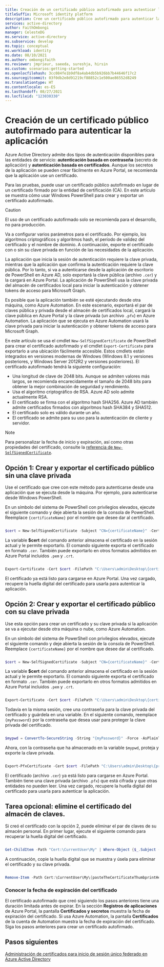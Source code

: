 ```yaml
---
title: Creación de un certificado público autofirmado para autenticar la aplicación | Azure
titleSuffix: Microsoft identity platform
description: Cree un certificado público autofirmado para autenticar la aplicación.
services: active-directory
author: FaithOmbongi
manager: CelesteDG
ms.service: active-directory
ms.subservice: develop
ms.topic: conceptual
ms.workload: identity
ms.date: 08/10/2021
ms.author: ombongifaith
ms.reviewer: jmprieur, saeeda, sureshja, hirsin
ms.custom: scenarios:getting-started
ms.openlocfilehash: 3cc084fe1b9df8a4ab4db5b926bb7b44646f17c2
ms.sourcegitcommit: 03f0db2e8d91219cf88852c1e500ae86552d8249
ms.translationtype: HT
ms.contentlocale: es-ES
ms.lasthandoff: 08/27/2021
ms.locfileid: "123030330"
---
```

# <a name="create-a-self-signed-public-certificate-to-authenticate-your-application"></a>Creación de un certificado público autofirmado para autenticar la aplicación

Azure Active Directory admite dos tipos de autenticación disponibles para las entidades de servicio: **autenticación basada en contraseña** (secreto de aplicación) y **autenticación basada en certificados**. Aunque los secretos de la aplicación se pueden crear fácilmente en Azure Portal, se recomienda que la aplicación use un certificado.

Para las pruebas, puede usar un certificado público autofirmado en lugar de un certificado firmado por la entidad de certificación (CA). En este artículo se muestra cómo usar Windows PowerShell para crear y exportar un certificado autofirmado.

> [!CAUTION]
> El uso de un certificado autofirmado solo se recomienda para el desarrollo, no para producción.

Va a configurar varios parámetros para el certificado. Por ejemplo, los algoritmos criptográficos y algoritmos hash, el período de validez del certificado y el nombre de dominio. A continuación, exporte el certificado con o sin su clave privada en función de las necesidades de la aplicación. 

La aplicación que inicia la sesión de autenticación requiere la clave privada, mientras que la aplicación que confirma la autenticación requiere la clave pública. Por lo tanto, si va a autenticarse desde la aplicación de escritorio de PowerShell en Azure AD, solo exportará la clave pública (archivo `.cer`) y la cargará en Azure Portal. La aplicación de PowerShell usa la clave privada del almacén de certificados local para iniciar la autenticación y obtener tokens de acceso para Microsoft Graph.

Es posible que la aplicación también se esté ejecutando desde otra máquina, como Azure Automation. En este escenario, exportará el par de claves pública y privada desde el almacén de certificados local, cargará la clave pública en Azure Portal y la clave privada (un archivo `.pfx`) en Azure Automation. La aplicación que se ejecuta en Azure Automation usará la clave privada para iniciar la autenticación y obtener tokens de acceso para Microsoft Graph.

En este artículo se usa el cmdlet `New-SelfSignedCertificate` de PowerShell para crear el certificado autofirmado y el cmdlet `Export-Certificate` para exportarlo a una ubicación fácilmente accesible. Estos cmdlets están integrados en versiones modernas de Windows (Windows 8.1 y versiones posteriores, y Windows Server 2012R2 y versiones posteriores). El certificado autofirmado tendrá la siguiente configuración:

+ Una longitud de clave de 2048 bits. Aunque se admiten valores más largos, se recomienda encarecidamente el tamaño de 2048 bits para obtener la mejor combinación de seguridad y rendimiento.
+ Usa el algoritmo criptográfico de RSA. Azure AD solo admite actualmente RSA.
+ El certificado se firma con el algoritmo hash SHA256. Azure AD también admite certificados firmados con algoritmos hash SHA384 y SHA512.
+ El certificado solo es válido durante un año.
+ El certificado se admite para su uso para la autenticación de cliente y servidor.

> [!NOTE]
> Para personalizar la fecha de inicio y expiración, así como otras propiedades del certificado, consulte la [referencia de `New-SelfSignedCertificate`](/powershell/module/pki/new-selfsignedcertificate?view=windowsserver2019-ps&preserve-view=true).


## <a name="option-1--create-and-export-your-public-certificate-without-a-private-key"></a>Opción 1: Crear y exportar el certificado público sin una clave privada

Use el certificado que cree con este método para autenticarse desde una aplicación que se ejecuta desde la máquina. Por ejemplo, para autenticarse desde Windows PowerShell.

En un símbolo del sistema de PowerShell con privilegios elevados, ejecute el siguiente comando y deje abierta la sesión de la consola de PowerShell. Reemplace `{certificateName}` por el nombre que desee dar al certificado.

```powershell

$cert = New-SelfSignedCertificate -Subject "CN={certificateName}" -CertStoreLocation "Cert:\CurrentUser\My" -KeyExportPolicy Exportable -KeySpec Signature -KeyLength 2048 -KeyAlgorithm RSA -HashAlgorithm SHA256    ## Replace {certificateName}

```

La variable **$cert** del comando anterior almacena el certificado en la sesión actual y le permite exportarlo. El comando siguiente exporta el certificado en formato `.cer`. También puede exportarlo en otros formatos admitidos en Azure Portal incluidos `.pem` y `.crt`.

```powershell

Export-Certificate -Cert $cert -FilePath "C:\Users\admin\Desktop\{certificateName}.cer"   ## Specify your preferred location and replace {certificateName}

```

El certificado ya está listo para cargarse en Azure Portal. Una vez cargado, recupere la huella digital del certificado para usarla para autenticar la aplicación.


## <a name="option-2-create-and-export-your-public-certificate-with-its-private-key"></a>Opción 2: Crear y exportar el certificado público con su clave privada

Use esta opción para crear un certificado y su clave privada si la aplicación se va a ejecutar desde otra máquina o nube, como Azure Automation.

En un símbolo del sistema de PowerShell con privilegios elevados, ejecute el siguiente comando y deje abierta la sesión de la consola de PowerShell. Reemplace `{certificateName}` por el nombre que desee dar al certificado.

```powershell

$cert = New-SelfSignedCertificate -Subject "CN={certificateName}" -CertStoreLocation "Cert:\CurrentUser\My" -KeyExportPolicy Exportable -KeySpec Signature -KeyLength 2048 -KeyAlgorithm RSA -HashAlgorithm SHA256    ## Replace {certificateName}

```

La variable **$cert** del comando anterior almacena el certificado en la sesión actual y le permite exportarlo. El comando siguiente exporta el certificado en formato `.cer`. También puede exportarlo en otros formatos admitidos en Azure Portal incluidos `.pem` y `.crt`.


```powershell

Export-Certificate -Cert $cert -FilePath "C:\Users\admin\Desktop\{certificateName}.cer"   ## Specify your preferred location and replace {certificateName}

```

Todavía en la misma sesión, cree una contraseña para la clave privada del certificado y guárdela en una variable. En el siguiente comando, reemplace `{myPassword}` por la contraseña que desea usar para proteger la clave privada del certificado.

```powershell

$mypwd = ConvertTo-SecureString -String "{myPassword}" -Force -AsPlainText  ## Replace {myPassword}

```

Ahora, con la contraseña que ha almacenado en la variable `$mypwd`, proteja y exporte la clave privada.

```powershell

Export-PfxCertificate -Cert $cert -FilePath "C:\Users\admin\Desktop\{privateKeyName}.pfx" -Password $mypwd   ## Specify your preferred location and replace {privateKeyName}

```

El certificado (archivo `.cer`) ya está listo para cargarse en Azure Portal. También tiene una clave privada (archivo `.pfx`) que está cifrada y que otras entidades no pueden leer. Una vez cargado, recupere la huella digital del certificado para usarla para autenticar la aplicación.


## <a name="optional-task-delete-the-certificate-from-the-keystore"></a>Tarea opcional: elimine el certificado del almacén de claves.

Si creó el certificado con la opción 2, puede eliminar el par de claves de su almacén personal. En primer lugar, ejecute el siguiente comando para recuperar la huella digital del certificado.

```powershell

Get-ChildItem -Path "Cert:\CurrentUser\My" | Where-Object {$_.Subject -Match "{certificateName}"} | Select-Object Thumbprint, FriendlyName    ## Replace {privateKeyName} with the name you gave your certificate

```

A continuación, copie la huella digital que se muestra y úsela para eliminar el certificado y su clave privada.

```powershell

Remove-Item -Path Cert:\CurrentUser\My\{pasteTheCertificateThumbprintHere} -DeleteKey

```

### <a name="know-your-certificate-expiry-date"></a>Conocer la fecha de expiración del certificado

El certificado autofirmado que creó siguiendo los pasos anteriores tiene una duración limitada antes de expirar. En la sección **Registros de aplicaciones** de Azure Portal, la pantalla **Certificados y secretos** muestra la fecha de expiración del certificado. Si usa Azure Automation, la pantalla **Certificados** de la cuenta de Automation muestra la fecha de expiración del certificado. Siga los pasos anteriores para crear un certificado autofirmado.

## <a name="next-steps"></a>Pasos siguientes

[Administración de certificados para inicio de sesión único federado en Azure Active Directory](../manage-apps/manage-certificates-for-federated-single-sign-on.md)
